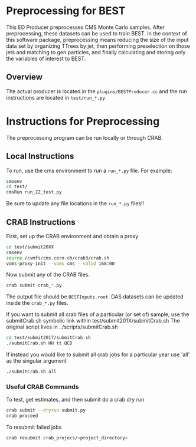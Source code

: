 # Preprocessing for BEST

This ED Producer preprocesses CMS Monte Carlo samples. After preprocessing, these datasets 
can be used to train BEST. In the context of this software package, preprocessing means
reducing the size of the input data set by organizing TTrees by jet, then performing preselection
on those jets and matching to gen particles, and finally calculating and storing only the variables
of interest to BEST.

## Overview

The actual producer is located in the ``plugins/BESTProducer.cc`` and
the run instructions are located in ``test/run_*.py``.

# Instructions for Preprocessing

The preprocessing program can be run locally or through CRAB.

## Local Instructions

To run, use the cms environment to run a ``run_*.py`` file. For example: 

```bash
cmsenv
cd test/
cmsRun run_ZZ_test.py
```

Be sure to update any file locations in the ``run_*.py`` files!!

## CRAB Instructions

First, set up the CRAB environment and obtain a proxy

```bash
cd test/submit20XX
cmsenv
source /cvmfs/cms.cern.ch/crab3/crab.sh
voms-proxy-init --voms cms --valid 168:00
``` 

Now submit any of the CRAB files.

```bash
crab submit crab_*.py
```

The output file should be ``BESTInputs.root``. DAS datasets can be updated inside the ``crab_*.py`` files.

If you want to submit all crab files of a particular (or set of) sample, use the submitCrab.sh symbolic link within test/submit201X/submitCrab.sh
The original script lives in ../scripts/submitCrab.sh

```bash
cd test/submit2017/submitCrab.sh
./submitCrab.sh HH tt QCD
```

If instead you would like to submit all crab jobs for a particular year use 'all' as the singular argument

```bash
./submitCrab.sh all
```

### Useful CRAB Commands

To test, get estimates, and then submit do a crab dry run

```bash
crab submit --dryrun submit.py
crab proceed
```

To resubmit failed jobs

```bash
crab resubmit crab_projecs/<project_directory>

